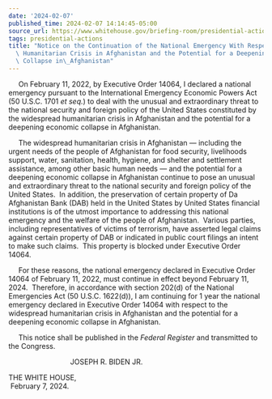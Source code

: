 ```yaml
---
date: '2024-02-07'
published_time: 2024-02-07 14:14:45-05:00
source_url: https://www.whitehouse.gov/briefing-room/presidential-actions/2024/02/07/notice-on-the-continuation-of-the-national-emergency-with-respect-to-the-widespread-humanitarian-crisis-in-afghanistan-and-the-potential-for-a-deepening-economic-collapse-in-afghanistan-2/
tags: presidential-actions
title: "Notice on the Continuation of the National Emergency With Respect to the Widespread\
  \ Humanitarian Crisis in Afghanistan and the Potential for a Deepening Economic\
  \ Collapse in\_Afghanistan"
---
```

 
     On February 11, 2022, by Executive Order 14064, I declared a
national emergency pursuant to the International Emergency Economic
Powers Act (50 U.S.C. 1701 *et seq.*) to deal with the unusual and
extraordinary threat to the national security and foreign policy of the
United States constituted by the widespread humanitarian crisis in
Afghanistan and the potential for a deepening economic collapse in
Afghanistan.

     The widespread humanitarian crisis in Afghanistan — including the
urgent needs of the people of Afghanistan for food security, livelihoods
support, water, sanitation, health, hygiene, and shelter and settlement
assistance, among other basic human needs — and the potential for a
deepening economic collapse in Afghanistan continue to pose an unusual
and extraordinary threat to the national security and foreign policy of
the United States.  In addition, the preservation of certain property of
Da Afghanistan Bank (DAB) held in the United States by United States
financial institutions is of the utmost importance to addressing this
national emergency and the welfare of the people of Afghanistan. 
Various parties, including representatives of victims of terrorism, have
asserted legal claims against certain property of DAB or indicated in
public court filings an intent to make such claims.  This property is
blocked under Executive Order 14064.

     For these reasons, the national emergency declared in Executive
Order 14064 of February 11, 2022, must continue in effect beyond
February 11, 2024.  Therefore, in accordance with section 202(d) of the
National Emergencies Act (50 U.S.C. 1622(d)), I am continuing for 1 year
the national emergency declared in Executive Order 14064 with respect to
the widespread humanitarian crisis in Afghanistan and the potential for
a deepening economic collapse in Afghanistan.

     This notice shall be published in the *Federal Register* and
transmitted to the Congress.

                               JOSEPH R. BIDEN JR.

THE WHITE HOUSE,  
 February 7, 2024.
